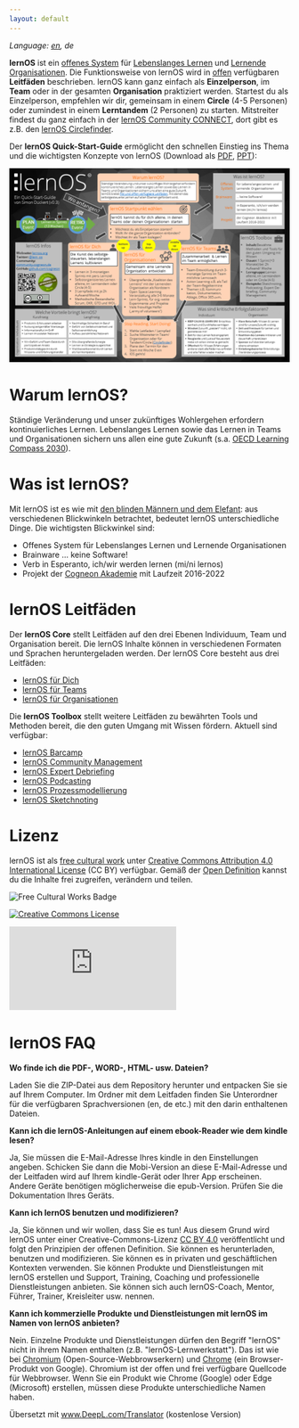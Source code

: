 ```yaml
---
layout: default
---
```

*Language: [en](/lernos/en), de*

**lernOS** ist ein [offenes System](https://de.wikipedia.org/wiki/Offenes_System) für [Lebenslanges Lernen](https://de.wikipedia.org/wiki/Lebenslanges_Lernen) und [Lernende Organisationen](https://de.wikipedia.org/wiki/Lernende_Organisation). Die Funktionsweise von lernOS wird in [offen](https://opendefinition.org/od/2.1/de/) verfügbaren **Leitfäden** beschrieben. lernOS kann ganz einfach als **Einzelperson**, im **Team** oder in der gesamten **Organisation** praktiziert werden. Startest du als Einzelperson, empfehlen wir dir, gemeinsam in einem **Circle** (4-5 Personen) oder zumindest in einem **Lerntandem** (2 Personen) zu starten. Mitstreiter findest du ganz einfach in der [lernOS Community CONNECT](https://community.cogneon.de), dort gibt es z.B. den [lernOS Circlefinder](https://community.cogneon.de/c/lernos/lernos-circlefinder/).

Der **lernOS Quick-Start-Guide** ermöglicht den schnellen Einstieg ins Thema und die wichtigsten Konzepte von lernOS (Download als [PDF](./downloads/lernOS-Quick-Start-Guide-de-v03.pdf), [PPT](./downloads/lernOS-Quick-Start-Guide-de-v03.pptx)):

![lernOS Quick-Start-Guide (Version 0.3)](./images/lernOS-Quick-Start-Guide-v03.png)

# Warum lernOS?
Ständige Veränderung und unser zukünftiges Wohlergehen erfordern kontinuierliches Lernen. Lebenslanges Lernen sowie das Lernen in Teams und Organisationen sichern uns allen eine gute Zukunft (s.a. [OECD Learning Compass 2030](https://www.oecd.org/education/2030-project/teaching-and-learning/learning/)).

# Was ist lernOS?

Mit lernOS ist es wie mit [den blinden Männern und dem Elefant](https://de.wikipedia.org/wiki/Die_blinden_M%C3%A4nner_und_der_Elefant): aus verschiedenen Blickwinkeln betrachtet, bedeutet lernOS unterschiedliche Dinge. Die wichtigsten Blickwinkel sind:

* Offenes System für Lebenslanges Lernen und Lernende Organisationen
* Brainware ... keine Software!
* Verb in Esperanto, ich/wir werden lernen (mi/ni lernos)
* Projekt der [Cogneon Akademie](https://lernos.org) mit Laufzeit 2016-2022

# lernOS Leitfäden
Der **lernOS Core** stellt Leitfäden auf den drei Ebenen Individuum, Team und Organisation bereit. Die lernOS Inhalte können in verschiedenen Formaten und Sprachen heruntergeladen werden. Der lernOS Core besteht aus drei Leitfäden:

* [lernOS für Dich](https://github.com/cogneon/lernos-for-you)
* [lernOS für Teams](https://github.com/cogneon/lernos-for-teams)
* [lernOS für Organisationen](https://github.com/cogneon/lernos-for-organizations)

Die **lernOS Toolbox** stellt weitere Leitfäden zu bewährten Tools und Methoden bereit, die den guten Umgang mit Wissen fördern. Aktuell sind verfügbar:

* [lernOS Barcamp](https://github.com/cogneon/lernos-barcamp)
* [lernOS Community Management](https://github.com/cogneon/lernos-cmgmt)
* [lernOS Expert Debriefing](https://github.com/cogneon/lernos-expert-debriefing)
* [lernOS Podcasting](https://github.com/cogneon/lernos-podcasting)
* [lernOS Prozessmodellierung](https://github.com/cogneon/lernos-cmgmt)
* [lernOS Sketchnoting](https://github.com/cogneon/lernos-sketchnoting)

# Lizenz
lernOS ist als [free cultural work](https://creativecommons.org/share-your-work/public-domain/freeworks/) unter [Creative Commons Attribution 4.0 International License](https://creativecommons.org/licenses/by/4.0/) (CC BY) verfügbar. Gemäß der [Open Definition](https://opendefinition.org/od/2.1/de/) kannst du die Inhalte frei zugreifen, verändern und teilen.

![Free Cultural Works Badge](https://upload.wikimedia.org/wikipedia/commons/thumb/b/b7/Approved-for-free-cultural-works.svg/240px-Approved-for-free-cultural-works.svg.png)

<a rel="license" href="http://creativecommons.org/licenses/by/4.0/" target="_blank"><img alt="Creative Commons License" style="border-width:0" src="https://i.creativecommons.org/l/by/4.0/88x31.png" /></a>

![](https://analytics.cogneon.de/piwik.php?idsite=3&amp;rec=1)

# lernOS FAQ
**Wo finde ich die PDF-, WORD-, HTML- usw. Dateien?**

Laden Sie die ZIP-Datei aus dem Repository herunter und entpacken Sie sie auf Ihrem Computer. Im Ordner mit dem Leitfaden finden Sie Unterordner für die verfügbaren Sprachversionen (en, de etc.) mit den darin enthaltenen Dateien.

**Kann ich die lernOS-Anleitungen auf einem ebook-Reader wie dem kindle lesen?**

Ja, Sie müssen die E-Mail-Adresse Ihres kindle in den Einstellungen angeben. Schicken Sie dann die Mobi-Version an diese E-Mail-Adresse und der Leitfaden wird auf Ihrem kindle-Gerät oder Ihrer App erscheinen. Andere Geräte benötigen möglicherweise die epub-Version. Prüfen Sie die Dokumentation Ihres Geräts.

**Kann ich lernOS benutzen und modifizieren?**

Ja, Sie können und wir wollen, dass Sie es tun! Aus diesem Grund wird lernOS unter einer Creative-Commons-Lizenz [CC BY 4.0](https://creativecommons.org/licenses/by/4.0/) veröffentlicht und folgt den Prinzipien der offenen Definition. Sie können es herunterladen, benutzen und modifizieren. Sie können es in privaten und geschäftlichen Kontexten verwenden. Sie können Produkte und Dienstleistungen mit lernOS erstellen und Support, Training, Coaching und professionelle Dienstleistungen anbieten. Sie können sich auch lernOS-Coach, Mentor, Führer, Trainer, Kreisleiter usw. nennen.

**Kann ich kommerzielle Produkte und Dienstleistungen mit lernOS im Namen von lernOS anbieten?**

Nein. Einzelne Produkte und Dienstleistungen dürfen den Begriff "lernOS" nicht in ihrem Namen enthalten (z.B. "lernOS-Lernwerkstatt"). Das ist wie bei [Chromium](https://www.chromium.org/Home) (Open-Source-Webbrowserkern) und [Chrome](https://www.google.com/intl/en_en/chrome/) (ein Browser-Produkt von Google). Chromium ist der offen und frei verfügbare Quellcode für Webbrowser. Wenn Sie ein Produkt wie Chrome (Google) oder Edge (Microsoft) erstellen, müssen diese Produkte unterschiedliche Namen haben.

Übersetzt mit www.DeepL.com/Translator (kostenlose Version)